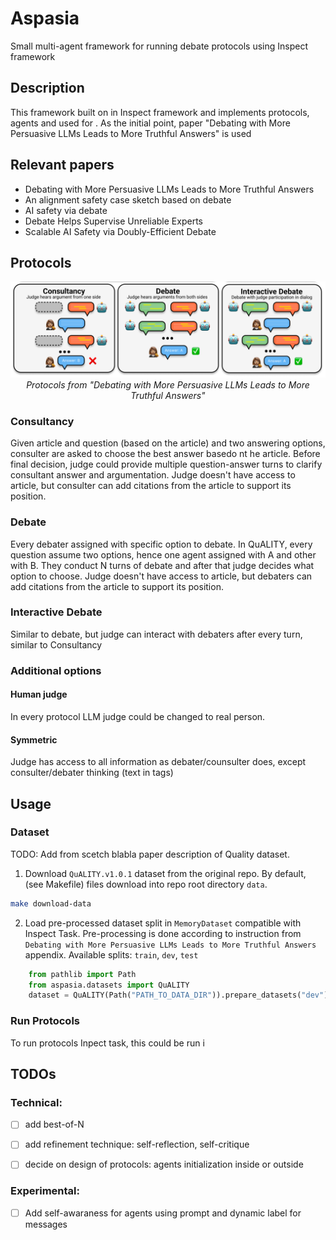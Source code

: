 # Aspasia

Small multi-agent framework for running debate protocols using Inspect framework

## Description

This framework built on in Inspect framework and implements protocols, agents and used for . As the initial point, paper "Debating with More Persuasive LLMs Leads to More Truthful Answers" is used

## Relevant papers
 - Debating with More Persuasive LLMs Leads to More Truthful Answers
 - An alignment safety case sketch based on debate
 - AI safety via debate 
 - Debate Helps Supervise Unreliable Experts
 - Scalable AI Safety via Doubly-Efficient Debate

## Protocols
<p align="center">
  <img src="img/debate_protocols_from_paper.png" alt="debate protocols from the paper"/>
  <br>
  <em>Protocols from "Debating with More Persuasive LLMs Leads to More Truthful Answers"</em>
</p>

### Consultancy
Given article and question (based on the article) and two answering options, consulter are asked to choose the best answer basedo nt he article. Before final decision, judge could provide multiple question-answer turns to clarify consultant answer and argumentation. Judge doesn't have access to article, but consulter can add citations from the article to support its position.

### Debate
Every debater assigned with specific option to debate. In QuALITY, every question assume two options, hence one agent assigned with A and other with B. They conduct N turns of debate and after that judge decides what option to choose. Judge doesn't have access to article, but debaters can add citations from the article to support its position.

### Interactive Debate
Similar to debate, but judge can interact with debaters after every turn, similar to Consultancy


### Additional options

#### Human judge
In every protocol LLM judge could be changed to real person.

#### Symmetric 
Judge has access to all information as debater/counsulter does, except consulter/debater thinking (text in <thinking> </thinking> tags)

## Usage
### Dataset

 TODO: Add from scetch blabla paper description of Quality dataset.

1. Download  `QuALITY.v1.0.1` dataset from the original repo. By default, (see Makefile) files download into repo root directory `data`.
```bash
make download-data
```


2. Load pre-processed dataset split in  `MemoryDataset` compatible with Inspect Task. Pre-processing is done according to instruction from `Debating with More Persuasive LLMs Leads to More Truthful Answers` appendix.
Available splits: `train`, `dev`, `test`

```python
    from pathlib import Path
    from aspasia.datasets import QuALITY
    dataset = QuALITY(Path("PATH_TO_DATA_DIR")).prepare_datasets("dev")
```

### Run Protocols
To run protocols Inpect task, this could be run i





## TODOs

### Technical:
- [ ] add best-of-N 
- [ ] add refinement technique: self-reflection, self-critique
- [ ] decide on design of protocols: agents initialization inside or outside


### Experimental:
- [ ] Add self-awaraness for agents using prompt and dynamic label for messages